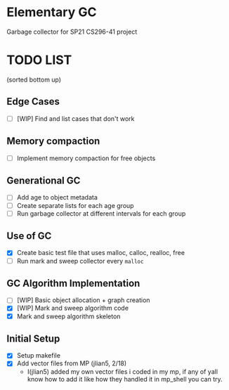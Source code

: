 # Elementary GC
Garbage collector for SP21 CS296-41 project

# TODO LIST

(sorted bottom up)

## Edge Cases
- [ ] [WIP] Find and list cases that don't work

## Memory compaction
- [ ] Implement memory compaction for free objects

## Generational GC
- [ ] Add age to object metadata
- [ ] Create separate lists for each age group
- [ ] Run garbage collector at different intervals for each group

## Use of GC
- [x] Create basic test file that uses malloc, calloc, realloc, free
- [ ] Run mark and sweep collector every `malloc`

## GC Algorithm Implementation
- [ ] [WIP] Basic object allocation + graph creation
- [x] [WIP] Mark and sweep algorithm code
- [x] Mark and sweep algorithm skeleton

## Initial Setup
- [x] Setup makefile
- [x] Add vector files from MP (jlian5, 2/18)
  - I(jlian5) added my own vector files i coded in my mp, if any of yall know how to add it like how they handled it in mp_shell you can try.

